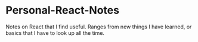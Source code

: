 # Personal-React-Notes
Notes on React that I find useful. Ranges from new things I have learned, or basics that I have to look up all the time.
